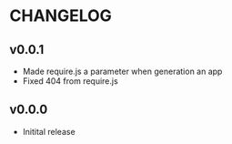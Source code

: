 # CHANGELOG


## v0.0.1

- Made require.js a parameter when generation an app
- Fixed 404 from require.js


## v0.0.0

- Initital release
